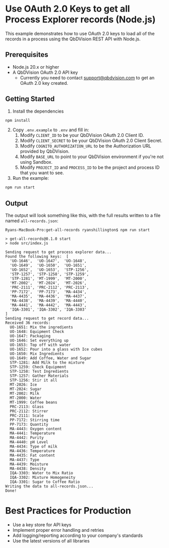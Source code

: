 # Use OAuth 2.0 Keys to get all Process Explorer records (Node.js)

This example demonstrates how to use OAuth 2.0 keys to load all of the records in a 
process using the QbDVision REST API with Node.js.

## Prerequisites

- Node.js 20.x or higher
- A QbDVision OAuth 2.0 API key
  - Currently you need to contact support@qbdvision.com to get an OAuth 2.0 key created.

## Getting Started

1. Install the dependencies
```bash
npm install
```
2. Copy `.env.example` to `.env` and fill in:
    1. Modify `CLIENT_ID` to be your QbDVision OAuth 2.0 Client ID.
    1. Modify `CLIENT_SECRET` to be your QbDVision OAuth 2.0 Client Secret.
    3. Modify `COGNITO_AUTHORIZATION_URL` to be the Authorization URL provided by QbDVision.
    2. Modify `BASE_URL` to point to your QbDVision environment if you're not using Sandbox.
    3. Modify `PROJECT_ID` and `PROCESS_ID` to be the project and process ID that you want to see.
3. Run the example:
```bash
npm run start
````

## Output
The output will look something like this, with the full results written to a file named `all-records.json`:

```
Ryans-MacBook-Pro:get-all-records ryanshillington$ npm run start

> get-all-records@0.1.0 start
> node src/index.js

Sending request to get process explorer data...
Found the following keys:  [
  'UO-1646',  'UO-1647',  'UO-1648',
  'UO-1649',  'UO-1650',  'UO-1651',
  'UO-1652',  'UO-1653',  'STP-1256',
  'STP-1257', 'STP-1258', 'STP-1259',
  'STP-1281', 'MT-1999',  'MT-2000',
  'MT-2002',  'MT-2024',  'MT-2026',
  'PRC-2111', 'PRC-2112', 'PRC-2113',
  'PP-7172',  'PP-7173',  'MA-4434',
  'MA-4435',  'MA-4436',  'MA-4437',
  'MA-4438',  'MA-4439',  'MA-4440',
  'MA-4441',  'MA-4442',  'MA-4443',
  'IQA-3301', 'IQA-3302', 'IQA-3303'
]
Sending request to get record data...
Received 36 records:
  UO-1651: Mix the ingredients
  UO-1648: Equipment Check
  UO-1647: Packaging
  UO-1646: Set everything up
  UO-1653: Top off with water
  UO-1652: Pour into a glass with Ice cubes
  UO-1650: Mix Ingredients
  UO-1649: Add Coffee, Water and Sugar
  STP-1281: Add Milk to the mixture
  STP-1259: Check Equipment
  STP-1258: Test Ingredients
  STP-1257: Gather Materials
  STP-1256: Stir it all
  MT-2026: Ice
  MT-2024: Sugar
  MT-2002: Milk
  MT-2000: Water
  MT-1999: Coffee beans
  PRC-2113: Glass
  PRC-2112: Stirrer
  PRC-2111: Scale
  PP-7172: Stirring time
  PP-7173: Quantity
  MA-4443: Oxygen content
  MA-4441: Temperature
  MA-4442: Purity
  MA-4440: pH Level
  MA-4434: Type of milk
  MA-4436: Temperature
  MA-4435: Fat content
  MA-4437: Type
  MA-4439: Moisture
  MA-4438: Density
  IQA-3303: Water to Mix Ratio
  IQA-3302: Mixture Homogeneity
  IQA-3301: Sugar to Coffee Ratio
Writing the data to all-records.json...
Done!
```

# Best Practices for Production
- Use a key store for API keys
- Implement proper error handling and retries
- Add logging/reporting according to your company's standards
- Use the latest versions of all libraries
